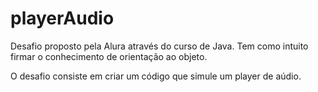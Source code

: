 # playerAudio

Desafio proposto pela Alura através do curso de Java.
Tem como intuito firmar o conhecimento de orientação ao objeto.

O desafio consiste em criar um código que simule um player de aúdio.
